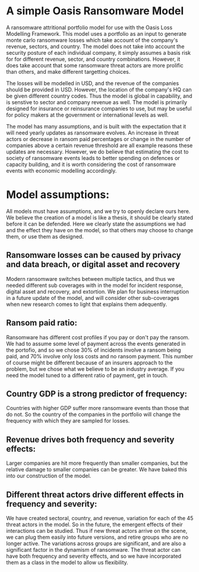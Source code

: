 # A simple Oasis Ransomware Model
A ransomware attritional portfolio model for use with the Oasis Loss Modelling Framework. This model uses a portfolio as an input to generate monte carlo ransomware losses which take account of the company's revenue, sectors, and country. The model does not take into account the security posture of each individual company, it simply assumes a basis risk for for different revenue, sector, and country combinations. However, it does take account that some ransomware threat actors are more prolific than others, and make different targetting choices. 

The losses will be modelled in USD, and the revenue of the companies should be provided in USD. However, the location of the company's HQ can be given different country codes. Thus the model is global in capability, and is senstive to sector and company revenue as well. The model is primarily designed for insurance or reinsurance companies to use, but may be useful for policy makers at the government or international levels as well. 

The model has many assumptions, and is built with the expectation that it will need yearly updates as ransomware evolves. An increase in threat actors or decrease in ransom paid percentages or change in the number of companies above a certain revenue threshold are all example reasons these updates are necessary. However, we do believe that estimating the cost to society of ransomware events leads to better spending on defences or capacity building, and it is worth considering the cost of ransomware events with economic modelling accordingly.

# Model assumptions:

All models must have assumptions, and we try to openly declare ours here. We believe the creation of a model is like a thesis, it should be clearly stated before it can be defended. Here we clearly state the assumptions we had and the effect they have on the model, so that others may choose to change them, or use them as designed.

## Ransomware losses can be caused by privacy and data breach, or digital asset and recovery

Modern ransomware switches between multiple tactics, and thus we needed different sub coverages with in the model for incident response, digital asset and recovery, and extortion. We plan for business interruption in a future update of the model, and will consider other sub-coverages when new research comes to light that explains them adequently.

## Ransom paid ratio:

Ransomware has different cost profiles if you pay or don't pay the ransom. We had to assume some level of payment across the events generated in the portofio, and so we chose 30% of incidents involve a ransom being paid, and 70% involve only loss costs and no ransom payment. This number of course might be different because of an insurers approach to the problem, but we chose what we believe to be an industry average. If you need the model tuned to a different ratio of payment, get in touch.

## Country GDP is a strong predictor of frequency:

Countries with higher GDP suffer more ransomware events than those that do not. So the country of the companies in the portfolio will change the frequency with which they are sampled for losses.

## Revenue drives both frequency and severity effects:

Larger companies are hit more frequently than smaller companies, but the relative damage to smaller companies can be greater. We have baked this into our construction of the model.

## Different threat actors drive different effects in frequency and severity:

We have created sectoral, country, and revenue, variation for each of the 45 threat actors in the model. So in the future, the emergent effects of their interactions can be studied. Thus if new threat actors arrive on the scene, we can plug them easily into future versions, and retire groups who are no longer active. The variations across groups are significant, and are also a significant factor in the dynamism of ransomware. The threat actor can have both frequency and severity effects, and so we have incorporated them as a class in the model to allow us flexibility.
